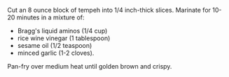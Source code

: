 Cut an 8 ounce block of tempeh into 1/4 inch-thick slices. Marinate for 10-20 minutes in a mixture of:

- Bragg's liquid aminos (1/4 cup)
- rice wine vinegar (1 tablespoon)
- sesame oil (1/2 teaspoon)
- minced garlic (1-2 cloves). 

Pan-fry over medium heat until golden brown and crispy.